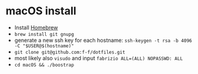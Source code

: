 # macOS install

- Install [Homebrew](http://brew.sh/)
- `brew install git gnupg`
- generate a new ssh key for each hostname: `ssh-keygen -t rsa -b 4096 -C "$USER@$(hostname)"`
- `git clone git@github.com:f-f/dotfiles.git`
- most likely also `visudo` and input `fabrizio ALL=(ALL) NOPASSWD: ALL`
- `cd macOS && ./boostrap`


